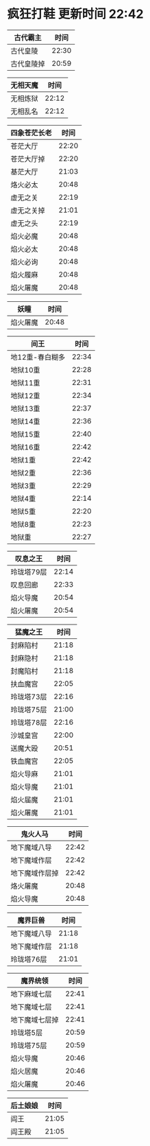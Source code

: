 # 疯狂打鞋 更新时间 22:42

| 古代霸主   | 时间    |
|--------|-------|
| 古代皇陵 | 22:30 |
| 古代皇陵掉 | 20:59 |

| 无相天魔   | 时间    |
|--------|-------|
| 无相炼狱 | 22:12 |
| 无相乱名 | 22:12 |

| 四象苍茫长老   | 时间    |
|--------|-------|
| 苍茫大厅 | 22:20 |
| 苍茫大厅掉 | 22:20 |
| 基茫大厅 | 21:03 |
| 烙火必太 | 20:48 |
| 虚无之关 | 22:19 |
| 虚无之关掉 | 21:01 |
| 虚无之头 | 22:19 |
| 焰火必魔 | 20:48 |
| 焰火必太 | 20:48 |
| 焰火必询 | 20:48 |
| 焰火履麻 | 20:48 |
| 焰火屠魔 | 20:48 |

| 妖瞳   | 时间    |
|--------|-------|
| 焰火屠魔 | 20:48 |

| 间王   | 时间    |
|--------|-------|
| 地12重-春白糊多 | 22:34 |
| 地狱10重 | 22:28 |
| 地狱11重 | 22:31 |
| 地狱12重 | 22:34 |
| 地狱13重 | 22:37 |
| 地狱14重 | 22:36 |
| 地狱15重 | 22:40 |
| 地狱16重 | 22:42 |
| 地狱1重 | 22:42 |
| 地狱2重 | 22:36 |
| 地狱3重 | 22:29 |
| 地狱4重 | 22:14 |
| 地狱5重 | 22:20 |
| 地狱8重 | 22:23 |
| 地狱重 | 22:27 |

| 叹息之王   | 时间    |
|--------|-------|
| 玲珑塔79层 | 22:14 |
| 叹息回廊 | 22:33 |
| 焰火导魔 | 20:54 |
| 焰火屠魔 | 20:54 |

| 猛魔之王   | 时间    |
|--------|-------|
| 封麻陷村 | 21:18 |
| 封麻隐村 | 21:18 |
| 封魔陷村 | 21:18 |
| 扶血魔宫 | 22:05 |
| 玲珑塔73层 | 22:16 |
| 玲珑塔75层 | 21:00 |
| 玲珑塔78层 | 22:16 |
| 沙城皇宫 | 22:00 |
| 送魔大殴 | 20:51 |
| 铁血魔宫 | 22:05 |
| 焰火导麻 | 21:01 |
| 焰火导魔 | 21:01 |
| 焰火届魔 | 21:01 |
| 焰火屠魔 | 21:01 |

| 鬼火人马   | 时间    |
|--------|-------|
| 地下魔域八导 | 22:42 |
| 地下魔域作层 | 22:42 |
| 地下魔域作层掉 | 22:42 |
| 烙火屠魔 | 20:48 |
| 焰火导魔 | 20:48 |

| 魔界巨兽   | 时间    |
|--------|-------|
| 地下魔域八导 | 21:18 |
| 地下魔域作层 | 21:18 |
| 玲珑塔76层 | 21:01 |

| 魔界统领   | 时间    |
|--------|-------|
| 地下麻域七层 | 22:41 |
| 地下魔域七层 | 22:41 |
| 地下魔域七层掉 | 22:41 |
| 玲珑塔5层 | 20:59 |
| 玲珑塔75层 | 20:59 |
| 焰火导魔 | 20:46 |
| 焰火居魔 | 20:46 |
| 焰火屠魔 | 20:46 |

| 后土娘娘   | 时间    |
|--------|-------|
| 阎王 | 21:05 |
| 阎王殿 | 21:05 |